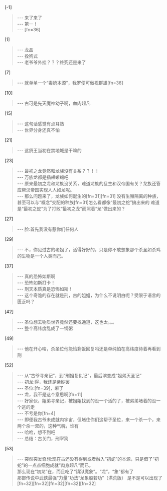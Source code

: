 
[-1] 
>--- 来了来了<br>
>--- 第一！<br>
>--- [fn=36]<br>

[1] 
>--- 龙晶<br>
>--- 拴狗式<br>
>--- 老爷爷外挂？？？终究还是来了<br>

[7] 
>--- 就单单一个“毒奶本源”，我罗便可傲视群雄[fn=36]<br>

[10] 
>--- 古可是先天魔神幼子啊，血肉超凡<br>

[15] 
>--- 这句话感觉有点耳熟<br>
>--- 世界分身还真不怕<br>

[21] 
>--- 这鸽王当初在禁地城是干嘛的<br>

[23] 
>--- 最初之龙竟然和龙族没有关系？？！！<br>
>--- 万族龙都是插翅蜥蜴吧<br>
>--- 原来最初之龙和龙族没关系，难道龙族的旦生和汉帝国有关？龙族还答应帮汉帝国实现人人如龙呢。<br>
>--- 那么问题来了，龙族如何诞生的[fn=31][fn=31]  没有生殖隔离的种族，甚至可以与“概念”交配的种族[fn=31]怎么看都像“最初之蛇”搞出来的     难道是“最初之蛇”为了打败“最初之龙”而照着“龙”做出来的？<br>

[27] 
>--- 脸:首先我没有惹你们任何人<br>

[29] 
>--- 不，你见过古的老姐了，活得好好的，只是你不敢想象那个杀圣如杀鸡的生物是一个人类而己。<br>

[37] 
>--- 真的恐怖如斯啊<br>
>--- 恐怖如斯打卡！<br>
>--- 刑天本质真是恐怖如斯！<br>
>--- 这个奇诡的存在就是刑，古的姐姐，为什么不说明白呢？受限于语言的匮乏吗？<br>

[42] 
>--- 圣位想去物质世界竟然还要找通道，这也太。。。<br>
>--- 整个高纬度乱成了一锅粥<br>

[49] 
>--- 他在开心啥，杀圣位他能恰剩饭回复吗还是单纯怕在高纬度待着再看到刑<br>

[52] 
>--- 从“古爷寻亲记”，到“刑姐复仇记”，最后演变成“姐弟灭圣记”<br>
>--- 初龙:得，我还是紫砂罢<br>
>--- 圣位:[fn=39]，麻了<br>
>--- 龙，我不是这个意思啊[fn=11]<br>
>--- 好家伙，姐弟寻亲记，被姐姐找到的没一个活的了，被弟弟堵着的没一个逃的走<br>
>--- 不亏是你[fn=4]<br>
>--- 即便我古爷未成就内宇宙，但堵住你们这帮子圣位，来一个杀一个，来两个杀一双的，这种气魄，谁有<br>
>--- 哈哈，想不到吧<br>
>--- 总结：古关门，刑宰狗<br>

[53] 
>--- 突然突发奇想:现在古还没有得到或者融入“初蛇”的本源，只是借了“初蛇”的一点点细胞成就“肉身超凡”而已。  
    那么现在“初龙”在，而且吃了“镇狱魔象”。“龙”，“象”都有了  
    那部传说中武侠最强“力量”功法“龙象般若功”（洪荒版） 是不是可以出现了[fn=32][fn=32][fn=32][fn=32][fn=32]<br>
